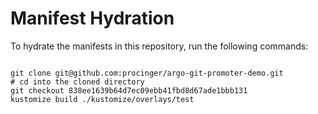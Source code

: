
# Manifest Hydration

To hydrate the manifests in this repository, run the following commands:

```shell

git clone git@github.com:procinger/argo-git-promoter-demo.git
# cd into the cloned directory
git checkout 838ee1639b64d7ec09ebb41fbd8d67ade1bbb131
kustomize build ./kustomize/overlays/test
```